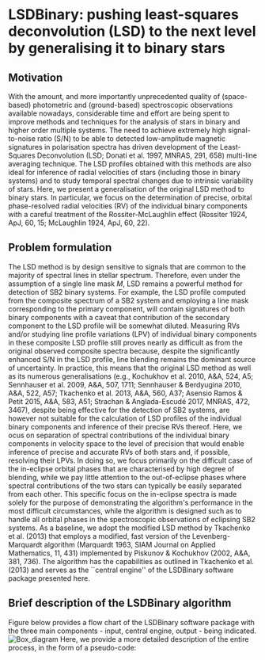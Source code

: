 # LSDBinary: pushing least-squares deconvolution (LSD) to the next level by generalising it to binary stars

## Motivation
With the amount, and more importantly unprecedented quality of (space-based) photometric and (ground-based) spectroscopic observations available nowadays, considerable time and effort are being spent to improve methods and techniques for the analysis of stars in binary and higher order multiple systems. The need to achieve extremely high signal-to-noise ratio (S/N) to be able to detected low-amplitude magnetic signatures in polarisation spectra has driven development of the Least-Squares Deconvolution (LSD; Donati et al. 1997, MNRAS, 291, 658) multi-line averaging technique. The LSD profiles obtained with this methods are also ideal for inference of radial velocities of stars (including those in binary systems) and to study temporal spectral changes due to intrinsic variability of stars. Here, we present a generalisation of the original LSD method to binary stars. In particular, we focus on the determination of precise, orbital phase-resolved radial velocities (RV) of the individual binary components with a careful treatment of the Rossiter-McLaughlin effect (Rossiter 1924, ApJ, 60, 15; McLaughlin 1924, ApJ, 60, 22).
## Problem formulation
The LSD method is by design sensitive to signals that are common to the majority of spectral lines in stellar spectrum. Therefore, even under the assumption of a single line mask *M*, LSD remains a powerful method for detection of SB2 binary systems. For example, the LSD profile computed from the composite spectrum of a SB2 system and employing a line mask corresponding to the primary component, will contain signatures of both binary components with a caveat that contribution of the secondary component to the LSD profile will be somewhat diluted. Measuring RVs and/or studying line profile variations (LPV) of individual binary components in these composite LSD profile still proves nearly as difficult as from the original observed composite spectra because, despite the significantly enhanced S/N in the LSD profile, line blending remains the dominant source of uncertainty. In practice, this means that the original LSD method as well as its numerous generalisations (e.g., Kochukhov et al. 2010, A&A, 524, A5; Sennhauser et al. 2009, A&A, 507, 1711; Sennhauser & Berdyugina 2010, A&A, 522, A57; Tkachenko et al. 2013, A&A, 560, A37; Asensio Ramos & Petit 2015, A&A, 583, A51; Strachan & Anglada-Escudé 2017, MNRAS, 472, 3467), despite being effective for the detection of SB2 systems, are however not suitable for the calculation of LSD profiles of the individual binary components and inference of their precise RVs thereof.
Here, we ocus on separation of spectral contributions of the individual binary components in velocity space to the level of precision that would enable inference of precise and accurate RVs of both stars and, if possible, resolving their LPVs. In doing so, we focus primarily on the difficult case of the in-eclipse orbital phases that are characterised by high degree of blending, while we pay little attention to the out-of-eclipse phases where spectral contributions of the two stars can typically be easily separated from each other. This specific focus on the in-eclipse spectra is made solely for the purpose of demonstrating the algorithm's performance in the most difficult circumstances, while the algorithm is designed such as to handle all orbital phases in the spectroscopic observations of eclipsing SB2 systems. As a baseline, we adopt the modified LSD method by Tkachenko et al. (2013) that employs a modified, fast version of the Levenberg-Marquardt algorithm (Marquardt 1963, SIAM Journal on Applied Mathematics, 11, 431) implemented by Piskunov & Kochukhov (2002, A&A, 381, 736). The algorithm has the capabilities as outlined in Tkachenko et al. (2013) and serves as the ``central engine'' of the LSDBinary software package presented here.
## Brief description of the LSDBinary algorithm
Figure below provides a flow chart of the LSDBinary software package with the three main components - input, central engine, output - being indicated.
![Box_diagram](https://user-images.githubusercontent.com/19326373/181260427-b940b29e-8b1d-4918-b09e-a2a9d9b2da6e.jpeg)
Here, we provide a more detailed description of the entire process, in the form of a pseudo-code:
